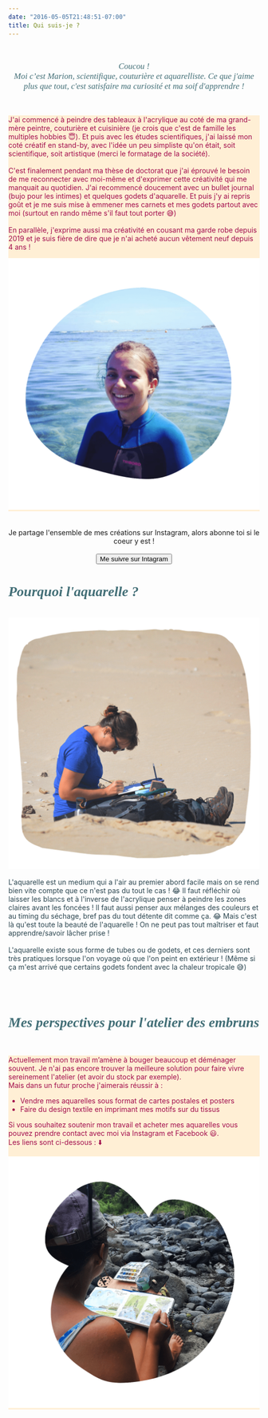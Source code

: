 ```yaml
---
date: "2016-05-05T21:48:51-07:00"
title: Qui suis-je ?
--- 
```

<br>
<center>
<p style="  color:  #436f77;
  font-family: Georgia;
  font-style: italic;
  font-size: 120%"; width: 80%;>
Coucou ! <br> Moi c’est Marion, scientifique, couturière et aquarelliste. Ce que j'aime plus que tout, c'est satisfaire ma curiosité et ma soif d'apprendre ! </p>
</center>
<br>

<div class="block2" style="background-color: papayawhip">
    <div class="block2_txt" style="background-color: papayawhip;">
      <div class="block2_inner">
        <p style="color: #a20c4c">
        J'ai commencé à peindre des tableaux à l'acrylique au coté de ma grand-mère peintre, couturière et cuisinière (je crois que c'est de famille les multiples hobbies 😇). Et puis avec les études scientifiques, j'ai laissé mon coté créatif en stand-by, avec l'idée un peu simpliste qu'on était, soit scientifique, soit artistique (merci le formatage de la société).  
        <br><br>
        C'est finalement pendant ma thèse de doctorat que j'ai éprouvé le besoin de me reconnecter avec moi-même et d'exprimer cette créativité qui me manquait au quotidien. J'ai recommencé doucement avec un bullet journal (bujo pour les intimes) et quelques godets d'aquarelle. Et puis j'y ai repris goût et je me suis mise à emmener mes carnets et mes godets partout avec moi (surtout en rando même s'il faut tout porter 😅​)
        <br><br>
        En parallèle, j'exprime aussi ma créativité en cousant ma garde robe depuis 2019 et je suis fière de dire que je n'ai acheté aucun vêtement neuf depuis 4 ans !
        </p>
      </div>
   </div>
  <div class="block2_img" style=" background-color: papayawhip">
   <img src="quisuisje_img_1_1.png"  alt="Ma petite tête"/>
  </div>
</div>
<br>
<br>
<center> 
Je partage l'ensemble de mes créations sur Instagram, alors abonne toi si le coeur y est !  
<br>
<br>
<a href="https://www.instagram.com/seas_sewing/">
     <button class="btn_poupre">Me suivre sur Intagram </button></a>
</center>



<h1 style="  color:  #436f77;
  font-family: Georgia;
  font-style: italic;
  font-size: 200%" > Pourquoi l'aquarelle ? </h1>
<br>
<div class="block3">
  <div class="block3_img">
   <img src="quisuisje_img_2_1.png"  alt="Ma petite tête"/>
  </div>
  <div class="block3_txt" style="">
   <div class="block3_inner">
      <p style="color: #2c4650">
      L'aquarelle est un medium qui a l'air au premier abord facile mais on se rend bien vite compte que ce n'est pas du tout le cas ! ​😂​ Il faut réfléchir où laisser les blancs et à l'inverse de l'acrylique penser à peindre les zones claires avant les foncées ! Il faut aussi penser aux mélanges des couleurs et au timing du séchage, bref pas du tout détente dit comme ça. ​😂​ Mais c'est là qu'est toute la beauté de l'aquarelle ! On ne peut pas tout maîtriser et faut apprendre/savoir lâcher prise !  
      <br><br>
      L'aquarelle existe sous forme de tubes ou de godets, et ces derniers sont très pratiques lorsque l'on voyage où que l'on peint en extérieur ! (Même si ça m'est arrivé que certains godets fondent avec la chaleur tropicale 😅)
      </p>
    </div>
  </div>
</div>

<br><br>
<h1 style="  color:  #436f77;
  font-family: Georgia;
  font-style: italic;
  font-size: 200%" > Mes perspectives pour l'atelier des embruns </h1>
<br>

<div class="block2" style=" background-color: papayawhip">
  <div class="block2_txt">
   <div class="block2_inner">
      <p style="color: #a20c4c">
      Actuellement mon travail m’amène à bouger beaucoup et déménager souvent. Je n'ai pas encore trouver la meilleure solution pour faire vivre sereinement l'atelier (et avoir du stock par exemple). 
      <br> Mais dans un futur proche j'aimerais réussir à :</p>
      <ul style="color: #a20c4c">
         <li> Vendre mes aquarelles sous format de cartes postales et posters </il>
         <li> Faire du design textile en imprimant mes motifs sur du tissus </il>
      </ul>
      <p style="color: #a20c4c">
          Si vous souhaitez soutenir mon travail et acheter mes aquarelles vous pouvez prendre contact avec moi via Instagram et Facebook 😃. 
          <br> Les liens sont ci-dessous : ​⬇️​
      </p>
    </div>
  </div>
  <div class="block2_img">
    <img src="quisuisje_img_3.png"  alt="Ma petite tête"/>
  </div>
</div>

